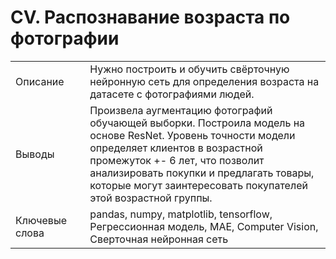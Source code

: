 # CV. Распознавание возраста по фотографии

|     |   |     |
| --- | --- | --- |
| Описание |   | Нужно построить и обучить свёрточную нейронную сеть для определения возраста на датасете с фотографиями людей. |
| Выводы |   |  Произвела аугментацию фотографий обучающей выборки. Построила модель на основе ResNet. Уровень точности модели определяет клиентов в возрастной промежуток +- 6 лет, что позволит анализировать покупки и предлагать товары, которые могут заинтересовать покупателей этой возрастной группы.|
| Ключевые слова |   | pandas, numpy, matplotlib, tensorflow, Регрессионная модель, МАЕ, Computer Vision, Сверточная нейронная сеть |
